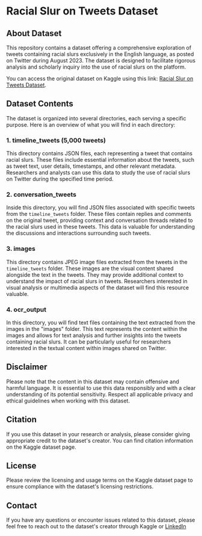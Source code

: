# Racial Slur on Tweets Dataset

## About Dataset

This repository contains a dataset offering a comprehensive exploration of tweets containing racial slurs exclusively in the English language, as posted on Twitter during August 2023. The dataset is designed to facilitate rigorous analysis and scholarly inquiry into the use of racial slurs on the platform.

You can access the original dataset on Kaggle using this link: [Racial Slur on Tweets Dataset](https://www.kaggle.com/datasets/jorizivannvillanueva/racial-slur-on-tweets-dataset).

## Dataset Contents
The dataset is organized into several directories, each serving a specific purpose. Here is an overview of what you will find in each directory:

### 1. timeline_tweets (5,000 tweets)
This directory contains JSON files, each representing a tweet that contains racial slurs. These files include essential information about the tweets, such as tweet text, user details, timestamps, and other relevant metadata. Researchers and analysts can use this data to study the use of racial slurs on Twitter during the specified time period.

### 2. conversation_tweets
Inside this directory, you will find JSON files associated with specific tweets from the `timeline_tweets` folder. These files contain replies and comments on the original tweet, providing context and conversation threads related to the racial slurs used in these tweets. This data is valuable for understanding the discussions and interactions surrounding such tweets.

### 3. images
This directory contains JPEG image files extracted from the tweets in the `timeline_tweets` folder. These images are the visual content shared alongside the text in the tweets. They may provide additional context to understand the impact of racial slurs in tweets. Researchers interested in visual analysis or multimedia aspects of the dataset will find this resource valuable.

### 4. ocr_output
In this directory, you will find text files containing the text extracted from the images in the "images" folder. This text represents the content within the images and allows for text analysis and further insights into the tweets containing racial slurs. It can be particularly useful for researchers interested in the textual content within images shared on Twitter.

## Disclaimer
Please note that the content in this dataset may contain offensive and harmful language. It is essential to use this data responsibly and with a clear understanding of its potential sensitivity. Respect all applicable privacy and ethical guidelines when working with this dataset.

## Citation
If you use this dataset in your research or analysis, please consider giving appropriate credit to the dataset's creator. You can find citation information on the Kaggle dataset page.

## License
Please review the licensing and usage terms on the Kaggle dataset page to ensure compliance with the dataset's licensing restrictions.

## Contact
If you have any questions or encounter issues related to this dataset, please feel free to reach out to the dataset's creator through Kaggle or [LinkedIn](https://www.linkedin.com/in/jrz-vnn/)
